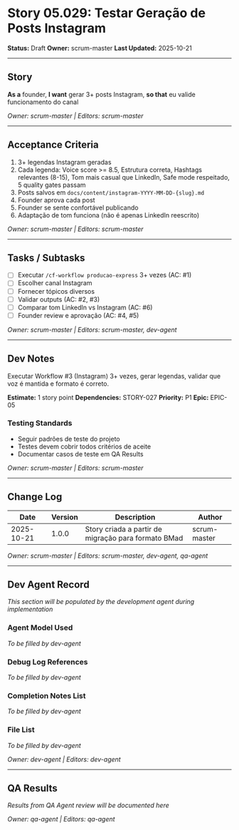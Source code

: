 # Story 05.029: Testar Geração de Posts Instagram

**Status:** Draft
**Owner:** scrum-master
**Last Updated:** 2025-10-21

---

## Story

**As a** founder,
**I want** gerar 3+ posts Instagram,
**so that** eu valide funcionamento do canal

*Owner: scrum-master | Editors: scrum-master*

---

## Acceptance Criteria

1. 3+ legendas Instagram geradas
2. Cada legenda: Voice score >= 8.5, Estrutura correta, Hashtags relevantes (8-15), Tom mais casual que LinkedIn, Safe mode respeitado, 5 quality gates passam
3. Posts salvos em `docs/content/instagram-YYYY-MM-DD-{slug}.md`
4. Founder aprova cada post
5. Founder se sente confortável publicando
6. Adaptação de tom funciona (não é apenas LinkedIn reescrito)

*Owner: scrum-master | Editors: scrum-master*

---

## Tasks / Subtasks

- [ ] Executar `/cf-workflow producao-express` 3+ vezes (AC: #1)
- [ ] Escolher canal Instagram
- [ ] Fornecer tópicos diversos
- [ ] Validar outputs (AC: #2, #3)
- [ ] Comparar tom LinkedIn vs Instagram (AC: #6)
- [ ] Founder review e aprovação (AC: #4, #5)

*Owner: scrum-master | Editors: scrum-master, dev-agent*

---

## Dev Notes

Executar Workflow #3 (Instagram) 3+ vezes, gerar legendas, validar que voz é mantida e formato é correto.

**Estimate:** 1 story point
**Dependencies:** STORY-027
**Priority:** P1
**Epic:** EPIC-05

### Testing Standards

- Seguir padrões de teste do projeto
- Testes devem cobrir todos critérios de aceite
- Documentar casos de teste em QA Results

*Owner: scrum-master | Editors: scrum-master*

---

## Change Log

| Date | Version | Description | Author |
|------|---------|-------------|--------|
| 2025-10-21 | 1.0.0 | Story criada a partir de migração para formato BMad | scrum-master |

*Owner: scrum-master | Editors: scrum-master, dev-agent, qa-agent*

---

## Dev Agent Record

*This section will be populated by the development agent during implementation*

### Agent Model Used

*To be filled by dev-agent*

### Debug Log References

*To be filled by dev-agent*

### Completion Notes List

*To be filled by dev-agent*

### File List

*To be filled by dev-agent*

*Owner: dev-agent | Editors: dev-agent*

---

## QA Results

*Results from QA Agent review will be documented here*

*Owner: qa-agent | Editors: qa-agent*
